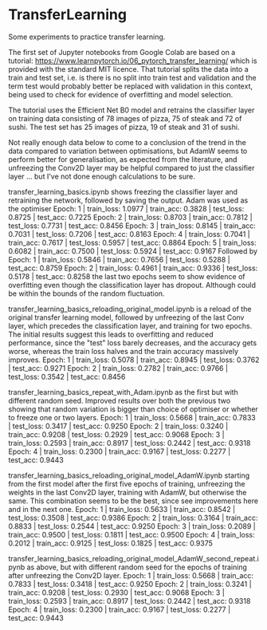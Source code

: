 # TransferLearning
 Some experiments to practice transfer learning.

 The first set of Jupyter notebooks from Google Colab are based on 
 a tutorial: https://www.learnpytorch.io/06_pytorch_transfer_learning/
 which is provided with the standard MIT licence. That tutorial splits the
 data into a train and test set, i.e. is there is no split into train 
 test and validation and the term test would probably better be replaced
 with validation in this context, being used to check for evidence
 of overfitting and model selection. 


 The tutorial uses the Efficient Net B0 model and retrains 
 the classifier layer on 
 training data consisting of 78 images of pizza, 75 of steak and 72 of 
 sushi. 
 The test set has 25 images of pizza, 19 of steak and 31 of sushi. 

Not really enough data below to come to a conclusion of the
trend in the data compared to variation between optimisations, but AdamW
seems to perform better for generalisation, as expected from the literature,
and unfreezing the Conv2D layer may be helpful compared to just the 
classifier layer ... but I've not done enough calculations to be sure. 

 transfer_learning_basics.ipynb shows freezing the classifier layer and 
 retraining the network, followed by saving the output. Adam was used
 as the optimiser
 Epoch: 1 | train_loss: 1.0977 | train_acc: 0.3828 | test_loss: 0.8725 | test_acc: 0.7225
Epoch: 2 | train_loss: 0.8703 | train_acc: 0.7812 | test_loss: 0.7731 | test_acc: 0.8456
Epoch: 3 | train_loss: 0.8145 | train_acc: 0.7031 | test_loss: 0.7206 | test_acc: 0.8163
Epoch: 4 | train_loss: 0.7041 | train_acc: 0.7617 | test_loss: 0.5957 | test_acc: 0.8864
Epoch: 5 | train_loss: 0.6082 | train_acc: 0.7500 | test_loss: 0.5924 | test_acc: 0.9167
Followed by
Epoch: 1 | train_loss: 0.5846 | train_acc: 0.7656 | test_loss: 0.5288 | test_acc: 0.8759
Epoch: 2 | train_loss: 0.4961 | train_acc: 0.9336 | test_loss: 0.5178 | test_acc: 0.8258
the last two epochs seem to show evidence of overfitting even though the 
classification layer has dropout. Although could be within the bounds
of the random fluctuation. 

transfer_learning_basics_reloading_original_model.ipynb is a reload of 
the original transfer learning model, followed by unfreezing of the 
last Conv layer, which precedes the classification layer, and training 
for two epochs. The initial results suggest this leads to overfitting 
and reduced performance, since the "test" loss barely decreases, 
and the accuracy gets worse, whereas the train loss halves and the 
train accuracy massively improves.
Epoch: 1 | train_loss: 0.5078 | train_acc: 0.8945 | test_loss: 0.3762 | test_acc: 0.9271
Epoch: 2 | train_loss: 0.2782 | train_acc: 0.9766 | test_loss: 0.3542 | test_acc: 0.8456

transfer_learning_basics_repeat_with_Adam.ipynb
as the first but with different random seed. Improved results over both 
the previous two showing that random variation is bigger than choice
of optimiser or whether to freeze one or two layers. 
Epoch: 1 | train_loss: 0.5668 | train_acc: 0.7833 | test_loss: 0.3417 | test_acc: 0.9250
Epoch: 2 | train_loss: 0.3240 | train_acc: 0.9208 | test_loss: 0.2929 | test_acc: 0.9068
Epoch: 3 | train_loss: 0.2593 | train_acc: 0.8917 | test_loss: 0.2442 | test_acc: 0.9318
Epoch: 4 | train_loss: 0.2300 | train_acc: 0.9167 | test_loss: 0.2277 | test_acc: 0.9443

transfer_learning_basics_reloading_original_model_AdamW.ipynb
starting from the first model after the first five epochs of training,
unfreezing the weights in the last Conv2D layer, training with AdamW, 
but otherwise the same. This combination seems to be the best, since
see improvements here and in the next one. 
Epoch: 1 | train_loss: 0.5633 | train_acc: 0.8542 | test_loss: 0.3508 | test_acc: 0.9386
Epoch: 2 | train_loss: 0.3164 | train_acc: 0.8833 | test_loss: 0.2544 | test_acc: 0.9250
Epoch: 3 | train_loss: 0.2089 | train_acc: 0.9500 | test_loss: 0.1811 | test_acc: 0.9500
Epoch: 4 | train_loss: 0.2012 | train_acc: 0.9125 | test_loss: 0.1825 | test_acc: 0.9375

transfer_learning_basics_reloading_original_model_AdamW_second_repeat.ipynb
as above, but with different random seed for the epochs of training after
unfreezing the Conv2D layer.
Epoch: 1 | train_loss: 0.5668 | train_acc: 0.7833 | test_loss: 0.3418 | test_acc: 0.9250
Epoch: 2 | train_loss: 0.3241 | train_acc: 0.9208 | test_loss: 0.2930 | test_acc: 0.9068
Epoch: 3 | train_loss: 0.2593 | train_acc: 0.8917 | test_loss: 0.2442 | test_acc: 0.9318
Epoch: 4 | train_loss: 0.2300 | train_acc: 0.9167 | test_loss: 0.2277 | test_acc: 0.9443
